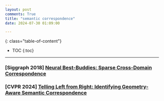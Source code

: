```yaml
---
layout: post
comments: True
title: "semantic correspondence"
date: 2024-07-30 01:09:00

---
```


<!--more-->

{: class="table-of-content"}
* TOC
{:toc}

---

### \[**Siggraph 2018**\] [Neural Best-Buddies: Sparse Cross-Domain Correspondence](https://kfiraberman.github.io/neural_best_buddies/)

### \[**CVPR 2024**\] [Telling Left from Right: Identifying Geometry-Aware Semantic Correspondence](https://telling-left-from-right.github.io/)
